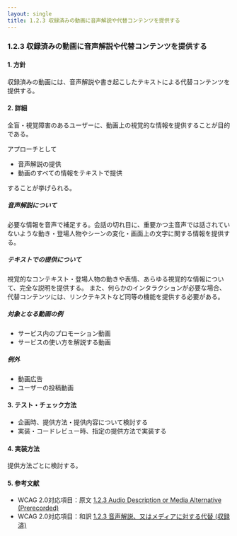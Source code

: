 ```yaml
---
layout: single
title: 1.2.3 収録済みの動画に音声解説や代替コンテンツを提供する
---
```


### 1.2.3 収録済みの動画に音声解説や代替コンテンツを提供する

#### 1. 方針

収録済みの動画には、音声解説や書き起こしたテキストによる代替コンテンツを提供する。


#### 2. 詳細

全盲・視覚障害のあるユーザーに、動画上の視覚的な情報を提供することが目的である。

アプローチとして

- 音声解説の提供
- 動画のすべての情報をテキストで提供

することが挙げられる。

##### 音声解説について

必要な情報を音声で補足する。会話の切れ目に、重要かつ主音声では話されていないような動き・登場人物やシーンの変化・画面上の文字に関する情報を提供する。

##### テキストでの提供について

視覚的なコンテキスト・登場人物の動きや表情、あらゆる視覚的な情報について、完全な説明を提供する。
また、何らかのインタラクションが必要な場合、代替コンテンツには、リンクテキストなど同等の機能を提供する必要がある。

##### 対象となる動画の例

- サービス内のプロモーション動画
- サービスの使い方を解説する動画

##### 例外

- 動画広告
- ユーザーの投稿動画

#### 3. テスト・チェック方法

- 企画時、提供方法・提供内容について検討する
- 実装・コードレビュー時、指定の提供方法で実装する

#### 4. 実装方法

提供方法ごとに検討する。

#### 5. 参考文献

- WCAG 2.0対応項目：原文 [1.2.3 Audio Description or Media Alternative (Prerecorded)](https://www.w3.org/TR/2008/REC-WCAG20-20081211/#media-equiv)
- WCAG 2.0対応項目：和訳 [1.2.3 音声解説、又はメディアに対する代替 (収録済)](https://waic.jp/docs/WCAG20/Overview.html#media-equiv)
